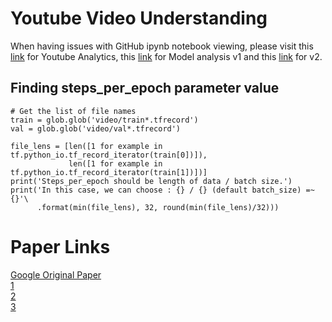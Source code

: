 # Youtube Video Understanding 

When having issues with GitHub ipynb notebook viewing, please visit this [link](https://nbviewer.jupyter.org/github/lordsoffallen/youtube-video-understanding/blob/master/Youtube%20Data%20Analytics.ipynb) for Youtube Analytics, this [link](https://nbviewer.jupyter.org/github/lordsoffallen/youtube-video-understanding/blob/master/Model%20Analysis%20v1.ipynb) for Model analysis v1 and this [link](https://nbviewer.jupyter.org/github/lordsoffallen/youtube-video-understanding/blob/master/Model%20Analysis%20v2.ipynb) for v2.

## Finding steps_per_epoch parameter value
```
# Get the list of file names
train = glob.glob('video/train*.tfrecord')
val = glob.glob('video/val*.tfrecord')

file_lens = [len([1 for example in tf.python_io.tf_record_iterator(train[0])]), 
             len([1 for example in tf.python_io.tf_record_iterator(train[1])])]
print('Steps_per_epoch should be length of data / batch size.')
print('In this case, we can choose : {} / {} (default batch_size) =~ {}'\
      .format(min(file_lens), 32, round(min(file_lens)/32)))
```

# Paper Links

[Google Original Paper](https://arxiv.org/pdf/1609.08675.pdf)  
[1](http://cs231n.stanford.edu/reports/2017/pdfs/702.pdf)  
[2](http://cs231n.stanford.edu/reports/2017/pdfs/711.pdf)  
[3](http://cs231n.stanford.edu/reports/2017/pdfs/705.pdf)  
